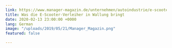 ```yaml
---
link: https://www.manager-magazin.de/unternehmen/autoindustrie/e-scooter-mieten-dieser-gesetzesvorschlag-macht-verleiher-circ-voi-wuetend-a-1304752.html
title: Was die E-Scooter-Verleiher in Wallung bringt
date: 2020-02-13 23:00:00 +0000
lang: German
image: "/uploads/2019/05/21/Manager_Magazin.png"
featured: false

---
```

